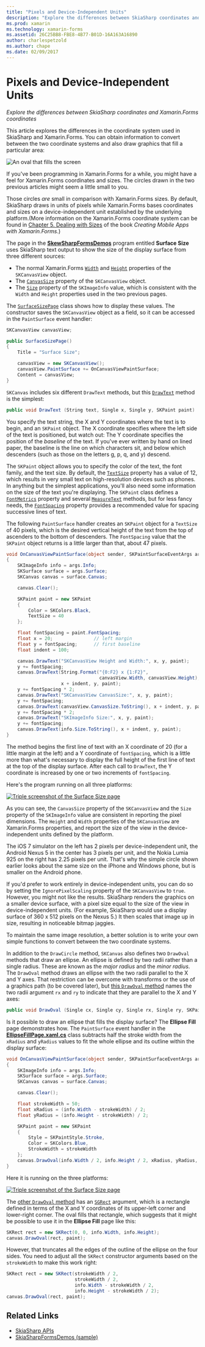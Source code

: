 ```yaml
---
title: "Pixels and Device-Independent Units"
description: "Explore the differences between SkiaSharp coordinates and Xamarin.Forms coordinates"
ms.prod: xamarin
ms.technology: xamarin-forms
ms.assetid: 26C25BB8-FBE8-4B77-B01D-16A163A16890
author: charlespetzold
ms.author: chape
ms.date: 02/09/2017
---
```


# Pixels and Device-Independent Units

_Explore the differences between SkiaSharp coordinates and Xamarin.Forms coordinates_

This article explores the differences in the coordinate system used in SkiaSharp and Xamarin.Forms. You can obtain information to convert between the two coordinate systems and also draw graphics that fill a particular area:

![](pixels-images/screenfillexample.png "An oval that fills the screen")

If you've been programming in Xamarin.Forms for a while, you might have a feel for Xamarin.Forms coordinates and sizes. The circles drawn in the two previous articles might seem a little small to you.

Those circles *are* small in comparison with Xamarin.Forms sizes. By default, SkiaSharp draws in units of pixels while Xamarin.Forms bases coordinates and sizes on a device-independent unit established by the underlying platform.(More information on the Xamarin.Forms coordinate system can be found in [Chapter 5. Dealing with Sizes](~/xamarin-forms/creating-mobile-apps-xamarin-forms/summaries/chapter05.md) of the book *Creating Mobile Apps with Xamarin.Forms*.)

The page in the [**SkewSharpFormsDemos**](https://developer.xamarin.com/samples/xamarin-forms/SkiaSharpForms/Demos/)
program entitled **Surface Size** uses SkiaSharp text output to show the size of the display surface from three different sources:

- The normal Xamarin.Forms [`Width`](https://developer.xamarin.com/api/property/Xamarin.Forms.VisualElement.Width/) and [`Height`](https://developer.xamarin.com/api/property/Xamarin.Forms.VisualElement.Height/) properties of the `SKCanvasView` object.
- The [`CanvasSize`](https://developer.xamarin.com/api/property/SkiaSharp.Views.Forms.SKCanvasView.CanvasSize/) property of the `SKCanvasView` object.
- The [`Size`](https://developer.xamarin.com/api/property/SkiaSharp.SKImageInfo.Size/) property of the `SKImageInfo` value, which is consistent with the `Width` and `Height` properties used in the two previous pages.

The [`SurfaceSizePage`](https://github.com/xamarin/xamarin-forms-samples/blob/master/SkiaSharpForms/Demos/Demos/SkiaSharpFormsDemos/Basics/SurfaceSizePage.cs) class shows how to display these values. The constructor saves the `SKCanvasView` object as a field, so it can be accessed in the `PaintSurface` event handler:

```csharp
SKCanvasView canvasView;

public SurfaceSizePage()
{
    Title = "Surface Size";

    canvasView = new SKCanvasView();
    canvasView.PaintSurface += OnCanvasViewPaintSurface;
    Content = canvasView;
}
```

`SKCanvas` includes six different `DrawText` methods, but this [`DrawText`](https://developer.xamarin.com/api/member/SkiaSharp.SKCanvas.DrawText/p/System.String/System.Single/System.Single/SkiaSharp.SKPaint/) method is the simplest:

```csharp
public void DrawText (String text, Single x, Single y, SKPaint paint)
```

You specify the text string, the X and Y coordinates where the text is to begin, and an `SKPaint` object. The X coordinate specifies where the left side of the text is positioned, but watch out: The Y coordinate specifies the position of the *baseline* of the text. If you've ever written by hand on lined paper, the baseline is the line on which characters sit, and below which descenders (such as those on the letters g, p, q, and y) descend.

The `SKPaint` object allows you to specify the color of the text, the font family, and the text size. By default, the [`TextSize`](https://developer.xamarin.com/api/property/SkiaSharp.SKPaint.TextSize/) property has a value of 12, which results in very small text on high-resolution devices such as phones. In anything but the simplest applications, you'll also need some information on the size of the text you're displaying. The `SKPaint` class defines a [`FontMetrics`](https://developer.xamarin.com/api/property/SkiaSharp.SKPaint.FontMetrics/) property and several [`MeasureText`](https://developer.xamarin.com/api/member/SkiaSharp.SKPaint.MeasureText/p/System.String/) methods, but for less fancy needs, the [`FontSpacing`](https://developer.xamarin.com/api/property/SkiaSharp.SKPaint.FontSpacing/) property provides a recommended value for spacing successive lines of text.

The following `PaintSurface` handler creates an `SKPaint` object for a `TextSize` of 40 pixels, which is the desired vertical height of the text from the top of ascenders to the bottom of descenders. The `FontSpacing` value that the `SKPaint` object returns is a little larger than that, about 47 pixels.

```csharp
void OnCanvasViewPaintSurface(object sender, SKPaintSurfaceEventArgs args)
{
    SKImageInfo info = args.Info;
    SKSurface surface = args.Surface;
    SKCanvas canvas = surface.Canvas;

    canvas.Clear();

    SKPaint paint = new SKPaint
    {
        Color = SKColors.Black,
        TextSize = 40
    };

    float fontSpacing = paint.FontSpacing;
    float x = 20;               // left margin
    float y = fontSpacing;      // first baseline
    float indent = 100;

    canvas.DrawText("SKCanvasView Height and Width:", x, y, paint);
    y += fontSpacing;
    canvas.DrawText(String.Format("{0:F2} x {1:F2}",
                                  canvasView.Width, canvasView.Height),
                    x + indent, y, paint);
    y += fontSpacing * 2;
    canvas.DrawText("SKCanvasView CanvasSize:", x, y, paint);
    y += fontSpacing;
    canvas.DrawText(canvasView.CanvasSize.ToString(), x + indent, y, paint);
    y += fontSpacing * 2;
    canvas.DrawText("SKImageInfo Size:", x, y, paint);
    y += fontSpacing;
    canvas.DrawText(info.Size.ToString(), x + indent, y, paint);
}
```

The method begins the first line of text with an X coordinate of 20 (for a little margin at the left) and a Y coordinate of `fontSpacing`, which is a little more than what's necessary to display the full height of the first line of text at the top of the display surface. After each call to `DrawText`, the Y coordinate is increased by one or two increments of `fontSpacing`.

Here's the program running on all three platforms:

[![](pixels-images/surfacesize-small.png "Triple screenshot of the Surface Size  page")](pixels-images/surfacesize-large.png#lightbox "Triple screenshot of the Surface Size  page")

As you can see, the `CanvasSize` property of the `SKCanvasView` and the `Size` property of the `SKImageInfo` value are consistent in reporting the pixel dimensions. The `Height` and `Width` properties of the `SKCanvasView` are Xamarin.Forms properties, and report the size of the view in the device-independent units defined by the platform.

The iOS 7 simulator on the left has 2 pixels per device-independent unit, the Android Nexus 5 in the center has 3 pixels per unit, and the Nokia Lumia 925 on the right has 2.25 pixels per unit. That's why the simple circle shown earlier looks about the same size on the iPhone and Windows phone, but is smaller on the Android phone.

If you'd prefer to work entirely in device-independent units, you can do so by setting the `IgnorePixelScaling` property of the `SKCanvasView` to `true`. However, you might not like the results. SkiaSharp renders the graphics on a smaller device surface, with a pixel size equal to the size of the view in device-independent units. (For example, SkiaSharp would use a display surface of 360 x 512 pixels on the Nexus 5.) It then scales that image up in size, resulting in noticeable bitmap jaggies.

To maintain the same image resolution, a better solution is to write your own simple functions to convert between the two coordinate systems.

In addition to the `DrawCircle` method, `SKCanvas` also defines two `DrawOval` methods that draw an ellipse. An ellipse is defined by two radii rather than a single radius. These are known as the *major radius* and the *minor radius*. The `DrawOval` method draws an ellipse with the two radii parallel to the X and Y axes. That restriction can be overcome with transforms or the use of a graphics path (to be covered later), but [this `DrawOval` method](https://developer.xamarin.com/api/member/SkiaSharp.SKCanvas.DrawOval/p/System.Single/System.Single/System.Single/System.Single/SkiaSharp.SKPaint/) names the two radii argument `rx` and `ry` to indicate that they are parallel to the X and Y axes:

```csharp
public void DrawOval (Single cx, Single cy, Single rx, Single ry, SKPaint paint)
```

Is it possible to draw an ellipse that fills the display surface? The **Ellipse Fill** page demonstrates how. The `PaintSurface` event handler in the [**EllipseFillPage.xaml.cs**](https://github.com/xamarin/xamarin-forms-samples/blob/master/SkiaSharpForms/Demos/Demos/SkiaSharpFormsDemos/Basics/EllipseFillPage.xaml.cs) class subtracts half the stroke width from the `xRadius` and `yRadius` values to fit the whole ellipse and its outline within the display surface:

```csharp
void OnCanvasViewPaintSurface(object sender, SKPaintSurfaceEventArgs args)
{
    SKImageInfo info = args.Info;
    SKSurface surface = args.Surface;
    SKCanvas canvas = surface.Canvas;

    canvas.Clear();

    float strokeWidth = 50;
    float xRadius = (info.Width - strokeWidth) / 2;
    float yRadius = (info.Height - strokeWidth) / 2;

    SKPaint paint = new SKPaint
    {
        Style = SKPaintStyle.Stroke,
        Color = SKColors.Blue,
        StrokeWidth = strokeWidth
    };
    canvas.DrawOval(info.Width / 2, info.Height / 2, xRadius, yRadius, paint);
}
```

Here it is running on the three platforms:

[![](pixels-images/ellipsefill-small.png "Triple screenshot of the Surface Size  page")](pixels-images/ellipsefill-large.png#lightbox "Triple screenshot of the Surface Size  page")

The [other `DrawOval` method](https://developer.xamarin.com/api/member/SkiaSharp.SKCanvas.DrawOval/p/SkiaSharp.SKRect/SkiaSharp.SKPaint/) has an [`SGRect`](https://developer.xamarin.com/api/type/SkiaSharp.SKRect/) argument, which is a rectangle defined in terms of the X and Y coordinates of its upper-left corner and lower-right corner. The oval fills that rectangle, which suggests that it might be possible to use it in the **Ellipse Fill** page like this:

```csharp
SKRect rect = new SKRect(0, 0, info.Width, info.Height);
canvas.DrawOval(rect, paint);
```

However, that truncates all the edges of the outline of the ellipse on the four sides. You need to adjust all the `SKRect` constructor arguments based on the `strokeWidth` to make this work right:

```csharp
SKRect rect = new SKRect(strokeWidth / 2,
                         strokeWidth / 2,
                         info.Width - strokeWidth / 2,
                         info.Height - strokeWidth / 2);
canvas.DrawOval(rect, paint);
```


## Related Links

- [SkiaSharp APIs](https://developer.xamarin.com/api/root/SkiaSharp/)
- [SkiaSharpFormsDemos (sample)](https://developer.xamarin.com/samples/xamarin-forms/SkiaSharpForms/Demos/)
